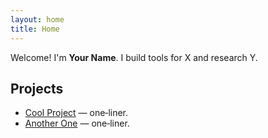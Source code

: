 ```yaml
---
layout: home
title: Home
---
```


Welcome! I'm **Your Name**. I build tools for X and research Y.

## Projects
- [Cool Project](https://github.com/astrodineva/cool-project) — one‑liner.
- [Another One](https://github.com/astrodineva/another) — one‑liner.
